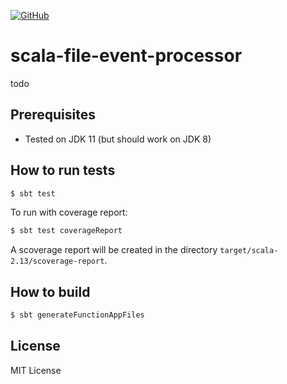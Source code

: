 [![GitHub](https://img.shields.io/github/license/zycrophat/scala-file-event-processor)](https://raw.githubusercontent.com/zycrophat/scala-file-event-processor/master/LICENSE)
# scala-file-event-processor

todo

## Prerequisites

- Tested on JDK 11 (but should work on JDK 8)
 
## How to run tests

``` bash
$ sbt test
```

To run with coverage report:

``` bash
$ sbt test coverageReport
```

A scoverage report will be created in the directory `target/scala-2.13/scoverage-report`.

## How to build

``` bash
$ sbt generateFunctionAppFiles
```

## License

MIT License
